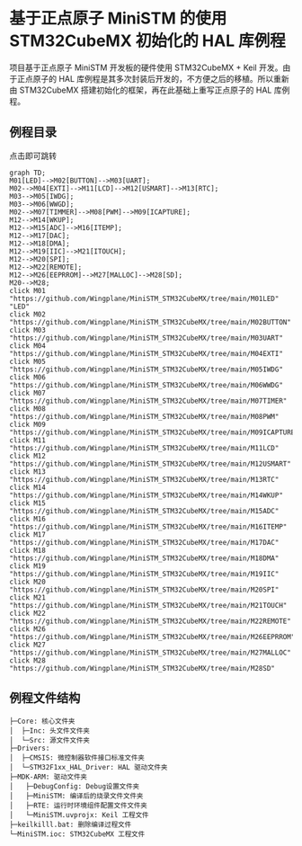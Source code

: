 # 基于正点原子 MiniSTM 的使用 STM32CubeMX 初始化的 HAL 库例程

项目基于正点原子 MiniSTM 开发板的硬件使用 STM32CubeMX + Keil 开发。由于正点原子的 HAL 库例程是其多次封装后开发的，不方便之后的移植。所以重新由 STM32CubeMX 搭建初始化的框架，再在此基础上重写正点原子的 HAL 库例程。

## 例程目录

点击即可跳转

```mermaid
graph TD;
M01[LED]-->M02[BUTTON]-->M03[UART];
M02-->M04[EXTI]-->M11[LCD]-->M12[USMART]-->M13[RTC];
M03-->M05[IWDG];
M03-->M06[WWGD];
M02-->M07[TIMMER]-->M08[PWM]-->M09[ICAPTURE];
M12-->M14[WKUP];
M12-->M15[ADC]-->M16[ITEMP];
M12-->M17[DAC];
M12-->M18[DMA];
M12-->M19[IIC]-->M21[ITOUCH];
M12-->M20[SPI];
M12-->M22[REMOTE];
M12-->M26[EEPRROM]-->M27[MALLOC]-->M28[SD];
M20-->M28;
click M01 "https://github.com/Wingplane/MiniSTM_STM32CubeMX/tree/main/M01LED" "LED"
click M02 "https://github.com/Wingplane/MiniSTM_STM32CubeMX/tree/main/M02BUTTON"
click M03 "https://github.com/Wingplane/MiniSTM_STM32CubeMX/tree/main/M03UART"
click M04 "https://github.com/Wingplane/MiniSTM_STM32CubeMX/tree/main/M04EXTI"
click M05 "https://github.com/Wingplane/MiniSTM_STM32CubeMX/tree/main/M05IWDG"
click M06 "https://github.com/Wingplane/MiniSTM_STM32CubeMX/tree/main/M06WWDG"
click M07 "https://github.com/Wingplane/MiniSTM_STM32CubeMX/tree/main/M07TIMER"
click M08 "https://github.com/Wingplane/MiniSTM_STM32CubeMX/tree/main/M08PWM"
click M09 "https://github.com/Wingplane/MiniSTM_STM32CubeMX/tree/main/M09ICAPTURE"
click M11 "https://github.com/Wingplane/MiniSTM_STM32CubeMX/tree/main/M11LCD"
click M12 "https://github.com/Wingplane/MiniSTM_STM32CubeMX/tree/main/M12USMART"
click M13 "https://github.com/Wingplane/MiniSTM_STM32CubeMX/tree/main/M13RTC"
click M14 "https://github.com/Wingplane/MiniSTM_STM32CubeMX/tree/main/M14WKUP"
click M15 "https://github.com/Wingplane/MiniSTM_STM32CubeMX/tree/main/M15ADC"
click M16 "https://github.com/Wingplane/MiniSTM_STM32CubeMX/tree/main/M16ITEMP"
click M17 "https://github.com/Wingplane/MiniSTM_STM32CubeMX/tree/main/M17DAC"
click M18 "https://github.com/Wingplane/MiniSTM_STM32CubeMX/tree/main/M18DMA"
click M19 "https://github.com/Wingplane/MiniSTM_STM32CubeMX/tree/main/M19IIC"
click M20 "https://github.com/Wingplane/MiniSTM_STM32CubeMX/tree/main/M20SPI"
click M21 "https://github.com/Wingplane/MiniSTM_STM32CubeMX/tree/main/M21TOUCH"
click M22 "https://github.com/Wingplane/MiniSTM_STM32CubeMX/tree/main/M22REMOTE"
click M26 "https://github.com/Wingplane/MiniSTM_STM32CubeMX/tree/main/M26EEPRROM"
click M27 "https://github.com/Wingplane/MiniSTM_STM32CubeMX/tree/main/M27MALLOC"
click M28 "https://github.com/Wingplane/MiniSTM_STM32CubeMX/tree/main/M28SD"
```

## 例程文件结构

	├─Core: 核心文件夹
	│  ├─Inc: 头文件文件夹
	│  └─Src: 源文件文件夹
	├─Drivers: 
	│  ├─CMSIS: 微控制器软件接口标准文件夹
	│  └─STM32F1xx_HAL_Driver: HAL 驱动文件夹
	├─MDK-ARM: 驱动文件夹
	│	├─DebugConfig: Debug设置文件夹
	│	├─MiniSTM: 编译后的烧录文件文件夹
	│	├─RTE: 运行时环境组件配置文件文件夹
	│	└─MiniSTM.uvprojx: Keil 工程文件
	├─keilkilll.bat: 删除编译过程文件
	└─MiniSTM.ioc: STM32CubeMX 工程文件
